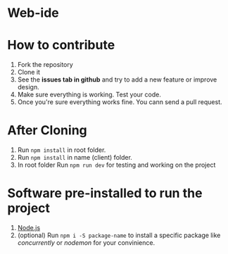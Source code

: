 # Web-ide

# How to contribute

1. Fork the repository
2. Clone it
3. See the **issues tab in github** and try to add a new feature or improve design.
4. Make sure everything is working. Test your code.
5. Once you're sure everything works fine. You cann send a pull request.

# After Cloning

1. Run `npm install` in root folder.
2. Run `npm install` in name (client) folder.
3. In root folder Run `npm run dev` for testing and working on the project

# Software pre-installed to run the project

1. [Node.js](https://nodejs.org/en/download/)
2. (optional) Run `npm i -S package-name` to install a specific package like _concurrently_ or _nodemon_ for your convinience.
